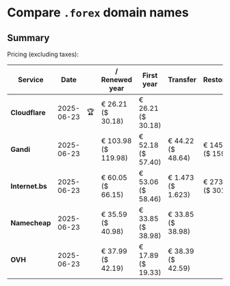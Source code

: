 # Compare `.forex` domain names

## Summary

Pricing (excluding taxes):

| Service | Date |  | / Renewed year | First year | Transfer | Restoration |
|--|--|--|--|--|--|--|
| **Cloudflare** | 2025-06-23 | 🏆 | € 26.21<br>($ 30.18) | € 26.21<br>($ 30.18) |  |  |
| **Gandi** | 2025-06-23 |  | € 103.98<br>($ 119.98) | € 52.18<br>($ 57.40) | € 44.22<br>($ 48.64) | € 145.26<br>($ 159.79) |
| **Internet.bs** | 2025-06-23 |  | € 60.05<br>($ 66.15) | € 53.06<br>($ 58.46) | € 1.473<br>($ 1.623) | € 273.55<br>($ 301.39) |
| **Namecheap** | 2025-06-23 |  | € 35.59<br>($ 40.98) | € 33.85<br>($ 38.98) | € 33.85<br>($ 38.98) |  |
| **OVH** | 2025-06-23 |  | € 37.99<br>($ 42.19) | € 17.89<br>($ 19.33) | € 38.39<br>($ 42.59) |  |
